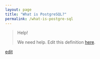 ```yaml
---
layout: page
title: "What is PostgreSQL?"
permalink: /what-is-postgre-sql
---
```


> Help! 
> 
> We need help. Edit this definition <a href="https://github.com/and-digital/tech-definitions/blob/master/definitions/data/postgre-sql.md">here</a>.

<p class="edit-term"><a href="https://github.com/and-digital/tech-definitions/blob/master/definitions/data/postgre-sql.md">edit</a></p>
